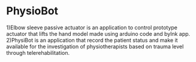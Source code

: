 # PhysioBot
1)Elbow sleeve passive actuator is an application to control prototype actuator that lifts the hand model made using arduino code and bylnk app.
2)PhysiBot is an application that record the patient status and make it available for the investigation of physiotherapists based on trauma level through telerehabilitation.
